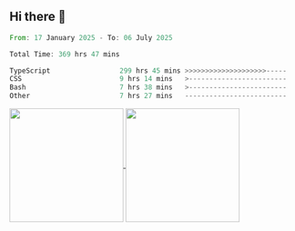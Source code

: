 ## Hi there 👋
<!--START_SECTION:waka-->

```rust
From: 17 January 2025 - To: 06 July 2025

Total Time: 369 hrs 47 mins

TypeScript                 299 hrs 45 mins >>>>>>>>>>>>>>>>>>>>-----   79.46 %
CSS                        9 hrs 14 mins   >------------------------   02.45 %
Bash                       7 hrs 38 mins   >------------------------   02.03 %
Other                      7 hrs 27 mins   -------------------------   01.98 %
```

<!--END_SECTION:waka-->

<a href="https://github.com/anuraghazra/github-readme-stats">
  <img height=200 align="center" src="https://github-readme-stats.vercel.app/api/top-langs/?username=paulgeorge35&layout=donut&langs_count=5&theme=transparent" />
</a>
<a href="https://github.com/anuraghazra/convoychat">
  <img height=200 align="center" src="https://github-readme-stats.vercel.app/api?username=paulgeorge35&show_icons=true&show=prs_merged&theme=transparent&rank_icon=github" />
</a>
